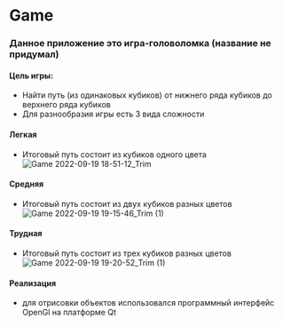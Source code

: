 # Game
### Данное приложение это игра-головоломка (название не придумал)
#### Цель игры:
- Найти путь (из одинаковых кубиков) от нижнего ряда кубиков до верхнего ряда кубиков
- Для разнообразия игры есть 3 вида сложности
#### Легкая
- Итоговый путь состоит из кубиков одного цвета
![Game 2022-09-19 18-51-12_Trim](https://user-images.githubusercontent.com/69618032/191061973-2bc28a19-857b-4511-9cd3-c68e5d38d550.gif)
#### Средняя
- Итоговый путь состоит из двух кубиков разных цветов
![Game 2022-09-19 19-15-46_Trim (1)](https://user-images.githubusercontent.com/69618032/191064822-3edd47df-ab1a-4748-b182-5a73ab9bfd38.gif)
#### Трудная
- Итоговый путь состоит из трех кубиков разных цветов
![Game 2022-09-19 19-20-52_Trim (1)](https://user-images.githubusercontent.com/69618032/191065946-f69d3217-83b9-4d38-b57e-85b1f7e52cf1.gif)
#### Реализация
- для отрисовки объектов использовался программный интерфейс OpenGl на платформе Qt

